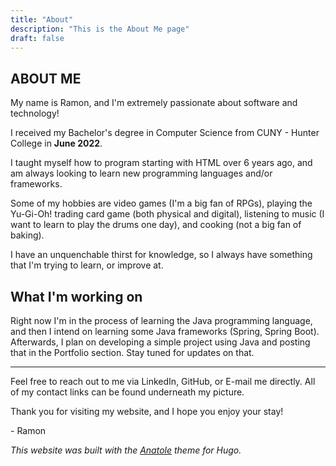 ```yaml
---
title: "About"
description: "This is the About Me page"
draft: false
---
```

 ## ABOUT ME
 
My name is Ramon, and I'm extremely passionate about software and technology!

I received my Bachelor's degree in Computer Science from CUNY - Hunter College in **June 2022**.

I taught myself how to program starting with HTML over 6 years ago, and am always looking to learn new programming languages and/or frameworks.

Some of my hobbies are video games (I'm a big fan of RPGs), playing the Yu-Gi-Oh! trading card game (both physical and digital), listening to music (I want to learn to play the drums one day), and cooking (not a big fan of baking).

I have an unquenchable thirst for knowledge, so I always have something that I'm trying to learn, or improve at.

## What I'm working on

Right now I'm in the process of learning the Java programming language, and then I intend on learning some Java frameworks (Spring, Spring Boot). Afterwards, I plan on developing a simple project using Java and posting that in the Portfolio section. Stay tuned for updates on that.

---

Feel free to reach out to me via LinkedIn, GitHub, or E-mail me directly. All of my contact links can be found underneath my picture.

Thank you for visiting my website, and I hope you enjoy your stay!

\- Ramon

_This website was built with the [Anatole](https://themes.gohugo.io/themes/anatole) theme for Hugo._
